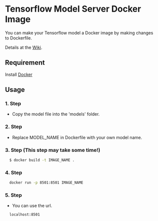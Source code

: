 # Tensorflow Model Server Docker Image

You can make your Tensorflow model a Docker image by making changes to Dockerfile.

Details at the [Wiki](https://github.com/ajiybanesij/Tensorflow-Model-Server-Docker-Kubernetes/wiki#tensorflow-model-server-converting-docker-image).

## Requirement

  Install [Docker](https://docs.docker.com/install/)

## Usage

### 1. Step 
  - Copy the model file into the 'models' folder.


### 2. Step 
  - Replace MODEL_NAME in Dockerfile with your own model name.

### 3. Step (This step may take some time!)
  ```sh
    $ docker build -t IMAGE_NAME .
  ```

### 4. Step
  ```sh
    docker run -p 8501:8501 IMAGE_NAME  
  ```

### 5. Step
  - You can use the url.
  ```sh
    localhost:8501
  ``` 

